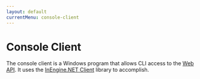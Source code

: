 ```yaml
---
layout: default
currentMenu: console-client
---
```


# Console Client

The console client is a Windows program that allows CLI access to the [Web API](web-api/cron-trigger.html). 
It uses the [InEngine.NET Client](client-library.html) library to accomplish.
